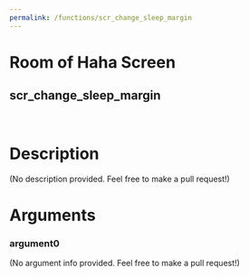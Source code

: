 ```yaml
---
permalink: /functions/scr_change_sleep_margin
---
```

# Room of Haha Screen  
## scr_change_sleep_margin  
&nbsp;  
# Description  
(No description provided. Feel free to make a pull request!) 
&nbsp;  
# Arguments
### argument0
(No argument info provided. Feel free to make a pull request!)
&nbsp;  


